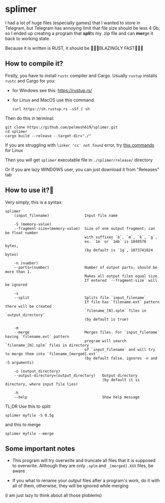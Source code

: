 # splimer

I had a lot of huge files (especially games) that I wanted to store in Telegram, but Telegram has annoying limit that file size should be less 4 Gb, so I ended up creating a program that **spli**ts my .zip file and can **mer**ge it back to working state.

Because it is written is RUST, it should be 🤩🤩🤩BLAZINGLY FAST🤩🤩🤩

## How to compile it?

Firstly, you have to install `rustc` compiler and Cargo. Usually `rustup` installs `rustc` and Cargo for you:

* for Windows see this: https://rustup.rs/
* for Linux and MacOS use this command:

    ```shell
    curl https://sh.rustup.rs -sSf | sh
    ```

Then do this in terminal:

```shell
git clone https://github.com/pelmesh619/splimer.git
cd splimer
cargo build --release --target-dir="./"
```

If you are struggling with `linker 'cc' not found` error, try [this commands](https://stackoverflow.com/a/66598982) for Linux

Then you will get `splimer` executable file in `./splimer/release/` directory

Or if you are lazy WINDOWS user, you can just download it from "Releases" tab

## How to use it?🧐

Very simply, this is a syntax:

```
splimer
    (input_filename)                Input file name

    -S (memory-value)
    --fragment-size=(memory-value)  Size of one output fragment; can be float number
                                    with suffixes `b`, `m`, `k`, `g`,
                                    ex. `1m` or `1mb` is 1048576 bytes, 
                                    (by default is `1g`, 1073741824 bytes)

    -n (number)
    --parts=(number)                Number of output parts; should be more than 1.
                                    Makes all output files equal size.
                                    If entered `--fragment-size` will be ignored

    -s
    --split                         Splits file `input_filename`
                                    If file has `filename.ext` pattern there will be created
                                    `filename_[N].splm` files in `output_directory`
                                    (by default is true)

    -m
    --merge                         Merges files. For `input_filename` having `filename.ext` pattern
                                    program will search `filename_[N].splm` files in directory
                                    of `input_filename` and will try to merge them into `filename_[merged].ext`
                                    (by default false, ignores -n and -S arguments)

    -o (output_directory)
    --output-directory=(output_directory)   Output directory
                                            (by default it is directory, where input file lies)

    -h 
    --help                                  Show help message
```

TL;DR Use this to split:

```
splimer myfile -S 0.5g
```

and this to merge

```
splimer myfile --merge
```

## Some important notes

* This program will try overwrite and truncate all files that it is supposed to overwrite. Although they are only `.splm` and `_[merged].XXX` files, be aware

* If you what to rename your output files after a program's work, do it with all of them, otherwise, they will be ignored while merging

(i am just lazy to think about all those ploblems)

